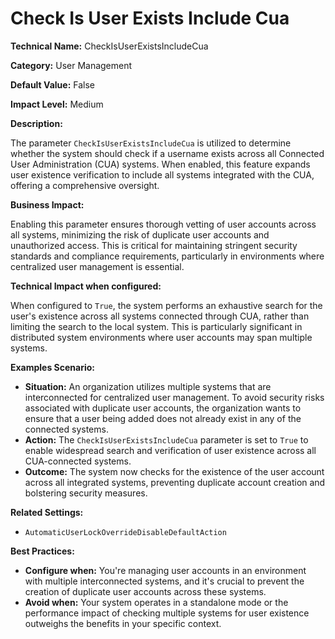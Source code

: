 # Check Is User Exists Include Cua

**Technical Name:** CheckIsUserExistsIncludeCua

**Category:** User Management

**Default Value:** False

**Impact Level:** Medium

**Description:**

The parameter `CheckIsUserExistsIncludeCua` is utilized to determine whether the system should check if a username exists across all Connected User Administration (CUA) systems. When enabled, this feature expands user existence verification to include all systems integrated with the CUA, offering a comprehensive oversight.

**Business Impact:**

Enabling this parameter ensures thorough vetting of user accounts across all systems, minimizing the risk of duplicate user accounts and unauthorized access. This is critical for maintaining stringent security standards and compliance requirements, particularly in environments where centralized user management is essential.

**Technical Impact when configured:**

When configured to `True`, the system performs an exhaustive search for the user's existence across all systems connected through CUA, rather than limiting the search to the local system. This is particularly significant in distributed system environments where user accounts may span multiple systems.

**Examples Scenario:**

- **Situation:** An organization utilizes multiple systems that are interconnected for centralized user management. To avoid security risks associated with duplicate user accounts, the organization wants to ensure that a user being added does not already exist in any of the connected systems.
- **Action:** The `CheckIsUserExistsIncludeCua` parameter is set to `True` to enable widespread search and verification of user existence across all CUA-connected systems.
- **Outcome:** The system now checks for the existence of the user account across all integrated systems, preventing duplicate account creation and bolstering security measures.

**Related Settings:**

- `AutomaticUserLockOverrideDisableDefaultAction`

**Best Practices:** 

- **Configure when:** You're managing user accounts in an environment with multiple interconnected systems, and it's crucial to prevent the creation of duplicate user accounts across these systems.
- **Avoid when:** Your system operates in a standalone mode or the performance impact of checking multiple systems for user existence outweighs the benefits in your specific context.